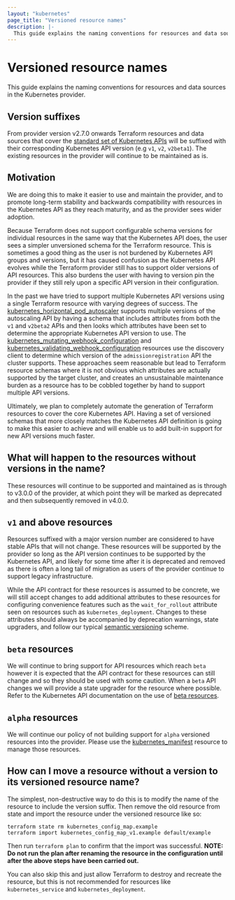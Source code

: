 ```yaml
---
layout: "kubernetes"
page_title: "Versioned resource names"
description: |-
  This guide explains the naming conventions for resources and data sources in the Kubernetes provider. 
---
```


# Versioned resource names 

This guide explains the naming conventions for resources and data sources in the Kubernetes provider. 


## Version suffixes

From provider version v2.7.0 onwards Terraform resources and data sources that cover the [standard set of Kubernetes APIs](https://kubernetes.io/docs/reference/kubernetes-api/) will be suffixed with their corresponding Kubernetes API version (e.g `v1`, `v2`, `v2beta1`). The existing resources in the provider will continue to be maintained as is. 


## Motivation 

We are doing this to make it easier to use and maintain the provider, and to promote long-term stability and backwards compatibility with resources in the Kubernetes API as they reach maturity, and as the provider sees wider adoption. 

Because Terraform does not support configurable schema versions for individual resources in the same way that the Kubernetes API does, the user sees a simpler unversioned schema for the Terraform resource. This is sometimes a good thing as the user is not burdened by Kubernetes API groups and versions, but it has caused confusion as the Kubernetes API evolves while the Terraform provider still has to support older versions of API resources. This also burdens the user with having to version pin the provider if they still rely upon a specific API version in their configuration. 

In the past we have tried to support multiple Kubernetes API versions using a single Terraform resource with varying degrees of success. The [kubernetes_horizontal_pod_autoscaler](https://registry.terraform.io/providers/hashicorp/kubernetes/latest/docs/resources/horizontal_pod_autoscaler) supports multiple versions of the autoscaling API by having a schema that includes attributes from both the `v1` and `v2beta2` APIs and then looks which attributes have been set to determine the appropriate Kubernetes API version to use. The [kubernetes_mutating_webhook_configuration](https://registry.terraform.io/providers/hashicorp/kubernetes/latest/docs/resources/mutating_webhook_configuration) and [kubernetes_validating_webhook_configuration](https://registry.terraform.io/providers/hashicorp/kubernetes/latest/docs/resources/validating_webhook_configuration) resources use the discovery client to determine which version of the `admissionregistration` API the cluster supports. These approaches seem reasonable but lead to Terraform resource schemas where it is not obvious which attributes are actually supported by the target cluster, and creates an unsustainable maintenance burden as a resource has to be cobbled together by hand to support multiple API versions. 

Ultimately, we plan to completely automate the generation of Terraform resources to cover the core Kubernetes API. Having a set of versioned schemas that more closely matches the Kubernetes API definition is going to make this easier to achieve and will enable us to add built-in support for new API versions much faster. 


## What will happen to the resources without versions in the name?

These resources will continue to be supported and maintained as is through to v3.0.0 of the provider, at which point they will be marked as deprecated and then subsequently removed in v4.0.0.


## `v1` and above resources

Resources suffixed with a major version number are considered to have stable APIs that will not change. These resources will be supported by the provider so long as the API version continues to be supported by the Kubernetes API, and likely for some time after it is deprecated and removed as there is often a long tail of migration as users of the provider continue to support legacy infrastructure. 

While the API contract for these resources is assumed to be concrete, we will still accept changes to add additional attributes to these resources for configuring convenience features such as the `wait_for_rollout` attribute seen on resources such as `kubernetes_deployment`. Changes to these attributes should always be accompanied by deprecation warnings, state upgraders, and follow our typical [semantic versioning](https://www.terraform.io/docs/extend/best-practices/versioning.html#versioning-specification) scheme.


## `beta` resources

We will continue to bring support for API resources which reach `beta` however it is expected that the API contract for these resources can still change and so they should be used with some caution. When a `beta` API changes we will provide a state upgrader for the resource where possible. Refer to the Kubernetes API documentation on the use of [beta resources](https://kubernetes.io/docs/reference/using-api/#api-versioning).


## `alpha` resources

We will continue our policy of not building support for `alpha` versioned resources into the provider. Please use the [kubernetes_manifest](https://registry.terraform.io/providers/hashicorp/kubernetes/latest/docs/resources/manifest) resource to manage those resources. 


## How can I move a resource without a version to its versioned resource name?

The simplest, non-destructive way to do this is to modify the name of the resource to include the version suffix. Then remove the old resource from state and import the resource under the versioned resource like so:

```
terraform state rm kubernetes_config_map.example
terraform import kubernetes_config_map_v1.example default/example
```

Then run `terraform plan` to confirm that the import was successful. **NOTE: Do not run the plan after renaming the resource in the configuration until after the above steps have been carried out.** 

You can also skip this and just allow Terraform to destroy and recreate the resource, but this is not recommended for resources like `kubernetes_service` and `kubernetes_deployment`. 